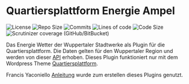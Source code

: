 # Quartiersplattform Energie Ampel

<p>
  <img src="https://img.shields.io/github/license/studio-arrenberg/energie-ampel-plugin?color=%23f7f7f7&style=flat-square" alt="License"/>
  <img src="https://img.shields.io/github/repo-size/studio-arrenberg/energie-ampel-plugin?color=%23f7f7f7&style=flat-square" alt="Repo Size"/>
  <img src="https://img.shields.io/github/commit-activity/m/studio-arrenberg/energie-ampel-plugin?color=%23f7f7f7&style=flat-square" alt="Commits"/>
  <img src="https://img.shields.io/tokei/lines/github/studio-arrenberg/energie-ampel-plugin?color=%23f7f7f7&style=flat-square" alt="Lines of code"/>
  <img src="https://img.shields.io/github/languages/code-size/studio-arrenberg/energie-ampel-plugin?color=%23f7f7f7&style=flat-square" alt="Code Size"/>
  <img alt="Scrutinizer coverage (GitHub/BitBucket)" src="https://img.shields.io/scrutinizer/coverage/g/studio-arrenberg/energie-ampel-plugin/main?color=%23f7f7f7&style=flat-square">
</p>

Das Energie Wetter der Wuppertaler Stadtwerke als Plugin für die Quartiersplattform.
Die Daten gelten für den Wuppertaler Region und werden von dieser [API](http://api.energiewetter.de/) erhoben.
Dieses Plugin funktioniert nur mit dem Wordpress Theme [Quartiersplattform](https://github.com/studio-arrenberg/quartiersplattform).

Francis Yaconiello [Anleitung](https://www.yaconiello.com/blog/how-to-write-wordpress-plugin) wurde zum erstellen dieses Plugins genutzt.
